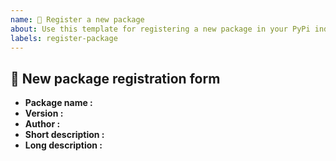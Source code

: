 ```yaml
---
name: 🔶 Register a new package
about: Use this template for registering a new package in your PyPi index.
labels: register-package
---
```


## 🔶 New package registration form

- **Package name :**
- **Version :**
- **Author :**
- **Short description :**
- **Long description :**
```html

```
